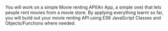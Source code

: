 You will work on a simple Movie renting API(An App, a simple one) that lets people rent movies from a movie store. By applying everything learnt so far, you will build out your movie renting API using ES6 JavaScript Classes and Objects/Functions where needed.